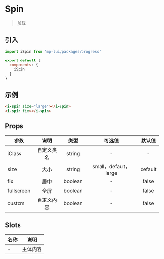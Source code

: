# Spin

> 加载

## 引入

```js
import iSpin from 'mp-lui/packages/progress'

export default {
  components: {
    iSpin
  }
}
```

## 示例

```html
<i-spin size="large"></i-spin>
<i-spin fix></i-spin>
```

## Props

| 参数       |    说明    |  类型   |        可选值         | 默认值  |
| ---------- | :--------: | :-----: | :-------------------: | :-----: |
| iClass     | 自定义类名 | string  |           -           |    -    |
| size       |    大小    | string  | small，default，large | default |
| fix        |    居中    | boolean |           -           |  false  |
| fullscreen |    全屏    | boolean |           -           |  false  |
| custom     | 自定义内容 | boolean |           -           |  false  |

## Slots

| 名称 |   说明   |
| ---- | :------: |
| -    | 主体内容 |